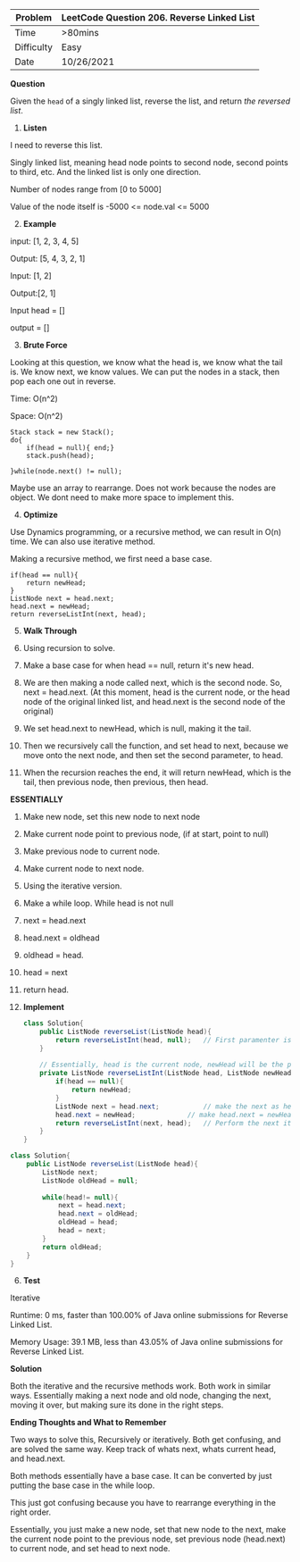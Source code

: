 | Problem    | LeetCode Question 206. Reverse Linked List |
| ---------- | ------------------------------------------ |
| Time       | >80mins                                    |
| Difficulty | Easy                                       |
| Date       | 10/26/2021                                 |

**Question**

Given the `head` of a singly linked list, reverse the list, and return *the reversed list*.

1. **Listen**

I need to reverse this list. 

Singly linked list, meaning head node points to second node, second points to third, etc. And the linked list is only one direction.

Number of nodes range from [0 to 5000]

Value of the node itself is -5000 <= node.val <= 5000

2. **Example**

input: [1, 2, 3, 4, 5]

Output: [5, 4, 3, 2, 1]



Input: [1, 2]

Output:[2, 1]



Input head = []

output = []

3. **Brute Force**

Looking at this question, we know what the head is, we know what the tail is. We know next, we know values. We can put the nodes in a stack, then pop each one out in reverse. 

Time: O(n^2)

Space: O(n^2)

```
Stack stack = new Stack();
do{
	if(head = null){ end;}
	stack.push(head);
	
}while(node.next() != null);
```

Maybe use an array to rearrange. Does not work because the nodes are object. We dont need to make more space to implement this.



4. **Optimize**

Use Dynamics programming, or a recursive method, we can result in O(n) time. We can also use iterative method.

Making a recursive method, we first need a base case. 

```
if(head == null){
	return newHead;
}
ListNode next = head.next;
head.next = newHead;
return reverseListInt(next, head);
```



5. **Walk Through**

1. Using recursion to solve. 
2. Make a base case for when head == null, return it's new head.
3. We are then making a node called next, which is the second node. So, next = head.next. (At this moment, head is the current node, or the head node of the original linked list, and head.next is the second node of the original)
4. We set head.next to newHead, which is null, making it the tail. 
5. Then we recursively call the function, and set head to next, because we move onto the next node, and then set the second parameter, to head.
6. When the recursion reaches the end, it will return newHead, which is the tail, then previous node, then previous, then head.



**ESSENTIALLY**

1. Make new node, set this new node to next node
2. Make current node point to previous node, (if at start, point to null)
3. Make previous node to current node.
4. Make current node to next node. 



1. Using the iterative version.
2. Make a while loop. While head is not null
3. next = head.next
4. head.next = oldhead
5. oldhead = head.
6. head = next
7. return head.



6. **Implement**

   ```Java
   class Solution{
       public ListNode reverseList(ListNode head){
           return reverseListInt(head, null);	// First paramenter is head, second parameter is pointed to node
       }
       
       // Essentially, head is the current node, newHead will be the previous node
       private ListNode reverseListInt(ListNode head, ListNode newHead){
           if(head == null){
               return newHead;
           }
           ListNode next = head.next; 			// make the next as head.next to prepare for the next iteration.
           head.next = newHead;				// make head.next = newHead. Where newHead is current node.
           return reverseListInt(next, head);	// Perform the next iteration, first parameter is the head, and second paramenter 												is the pointed to node.
       } 
   }
   ```



```java
class Solution{
    public ListNode reverseList(ListNode head){
        ListNode next;
        ListNode oldHead = null;
        
        while(head!= null){
            next = head.next;
            head.next = oldHead;
            oldHead = head;
            head = next;
        }
        return oldHead;
    }
}
```



6. **Test**

Iterative

Runtime: 0 ms, faster than 100.00% of Java online submissions for Reverse Linked List.

Memory Usage: 39.1 MB, less than 43.05% of Java online submissions for Reverse Linked List.



**Solution**

Both the iterative and the recursive methods work. Both work in similar ways. Essentially making a next node and old node, changing the next, moving it over, but making sure its done in the right steps. 



**Ending Thoughts and What to Remember**

Two ways to solve this, Recursively or iteratively. Both get confusing, and are solved the same way. Keep track of whats next, whats current head, and head.next. 

Both methods essentially have a base case. It can be converted by just putting the base case in the while loop.

This just got confusing because you have to rearrange everything in the right order.

Essentially, you just make a new node, set that new node to the next, make the current node point to the previous node, set previous node (head.next) to current node, and set head to next node.

